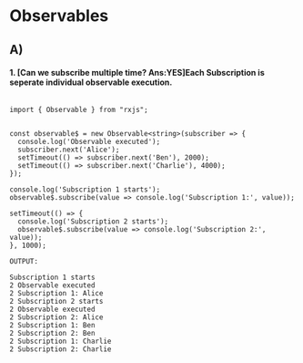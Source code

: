 
# Observables 


## A)

#### 1. [Can we subscribe multiple time? Ans:YES]Each Subscription is seperate individual observable execution.
```

import { Observable } from "rxjs";


const observable$ = new Observable<string>(subscriber => {
  console.log('Observable executed');
  subscriber.next('Alice');
  setTimeout(() => subscriber.next('Ben'), 2000);
  setTimeout(() => subscriber.next('Charlie'), 4000);
});

console.log('Subscription 1 starts');
observable$.subscribe(value => console.log('Subscription 1:', value));

setTimeout(() => {
  console.log('Subscription 2 starts');
  observable$.subscribe(value => console.log('Subscription 2:', value));
}, 1000);
```
```
OUTPUT: 

Subscription 1 starts
2 Observable executed
2 Subscription 1: Alice
2 Subscription 2 starts
2 Observable executed
2 Subscription 2: Alice
2 Subscription 1: Ben
2 Subscription 2: Ben
2 Subscription 1: Charlie
2 Subscription 2: Charlie
```

